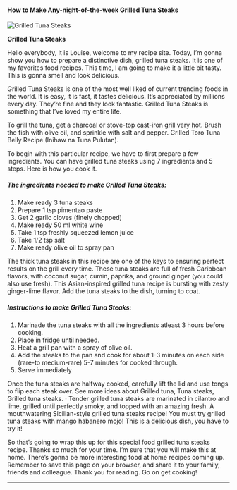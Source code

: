             

#### How to Make Any-night-of-the-week Grilled Tuna Steaks

![Grilled Tuna Steaks](https://img-global.cpcdn.com/recipes/4593725158195200/751x532cq70/grilled-tuna-steaks-recipe-main-photo.jpg)

**Grilled Tuna Steaks**

Hello everybody, it is Louise, welcome to my recipe site. Today, I’m gonna show you how to prepare a distinctive dish, grilled tuna steaks. It is one of my favorites food recipes. This time, I am going to make it a little bit tasty. This is gonna smell and look delicious.

Grilled Tuna Steaks is one of the most well liked of current trending foods in the world. It is easy, it is fast, it tastes delicious. It’s appreciated by millions every day. They’re fine and they look fantastic. Grilled Tuna Steaks is something that I’ve loved my entire life.

To grill the tuna, get a charcoal or stove-top cast-iron grill very hot. Brush the fish with olive oil, and sprinkle with salt and pepper. Grilled Toro Tuna Belly Recipe (Inihaw na Tuna Pulutan).

To begin with this particular recipe, we have to first prepare a few ingredients. You can have grilled tuna steaks using 7 ingredients and 5 steps. Here is how you cook it.

##### The ingredients needed to make Grilled Tuna Steaks:

1.  Make ready 3 tuna steaks
2.  Prepare 1 tsp pimentao paste
3.  Get 2 garlic cloves (finely chopped)
4.  Make ready 50 ml white wine
5.  Take 1 tsp freshly squeezed lemon juice
6.  Take 1/2 tsp salt
7.  Make ready olive oil to spray pan

The thick tuna steaks in this recipe are one of the keys to ensuring perfect results on the grill every time. These tuna steaks are full of fresh Caribbean flavors, with coconut sugar, cumin, paprika, and ground ginger (you could also use fresh). This Asian-inspired grilled tuna recipe is bursting with zesty ginger-lime flavor. Add the tuna steaks to the dish, turning to coat.

##### Instructions to make Grilled Tuna Steaks:

1.  Marinade the tuna steaks with all the ingredients atleast 3 hours before cooking.
2.  Place in fridge until needed.
3.  Heat a grill pan with a spray of olive oil.
4.  Add the steaks to the pan and cook for about 1-3 minutes on each side (rare-to medium-rare) 5-7 minutes for cooked through.
5.  Serve immediately

Once the tuna steaks are halfway cooked, carefully lift the lid and use tongs to flip each steak over. See more ideas about Grilled tuna, Tuna steaks, Grilled tuna steaks. · Tender grilled tuna steaks are marinated in cilantro and lime, grilled until perfectly smoky, and topped with an amazing fresh. A mouthwatering Sicilian-style grilled tuna steaks recipe! You must try grilled tuna steaks with mango habanero mojo! This is a delicious dish, you have to try it!

So that’s going to wrap this up for this special food grilled tuna steaks recipe. Thanks so much for your time. I’m sure that you will make this at home. There’s gonna be more interesting food at home recipes coming up. Remember to save this page on your browser, and share it to your family, friends and colleague. Thank you for reading. Go on get cooking!

* * *